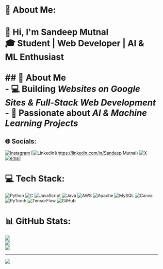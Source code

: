 # 💫 About Me:
# 👋 Hi, I'm Sandeep Mutnal  <br>🎓 Student | Web Developer | AI & ML Enthusiast  <br><br>## 🚀 About Me  <br>- 💻 Building *Websites on Google Sites & Full-Stack Web Development*  <br>- 🤖 Passionate about *AI & Machine Learning Projects*


## 🌐 Socials:
[![Instagram](https://img.shields.io/badge/Instagram-%23E4405F.svg?logo=Instagram&logoColor=white)](https://instagram.com/sandeep_mutnal) [![LinkedIn](https://img.shields.io/badge/LinkedIn-%230077B5.svg?logo=linkedin&logoColor=white)](https://linkedin.com/in/Sandeep Mutnal) [![X](https://img.shields.io/badge/X-black.svg?logo=X&logoColor=white)](https://x.com/@SandeepMutnal99) [![email](https://img.shields.io/badge/Email-D14836?logo=gmail&logoColor=white)](mailto:sandeepmutnal242@gmail.com) 

# 💻 Tech Stack:
![Python](https://img.shields.io/badge/python-3670A0?style=flat-square&logo=python&logoColor=ffdd54) ![C](https://img.shields.io/badge/c-%2300599C.svg?style=flat-square&logo=c&logoColor=white) ![JavaScript](https://img.shields.io/badge/javascript-%23323330.svg?style=flat-square&logo=javascript&logoColor=%23F7DF1E) ![Java](https://img.shields.io/badge/java-%23ED8B00.svg?style=flat-square&logo=openjdk&logoColor=white) ![AWS](https://img.shields.io/badge/AWS-%23FF9900.svg?style=flat-square&logo=amazon-aws&logoColor=white) ![Apache](https://img.shields.io/badge/apache-%23D42029.svg?style=flat-square&logo=apache&logoColor=white) ![MySQL](https://img.shields.io/badge/mysql-4479A1.svg?style=flat-square&logo=mysql&logoColor=white) ![Canva](https://img.shields.io/badge/Canva-%2300C4CC.svg?style=flat-square&logo=Canva&logoColor=white) ![PyTorch](https://img.shields.io/badge/PyTorch-%23EE4C2C.svg?style=flat-square&logo=PyTorch&logoColor=white) ![TensorFlow](https://img.shields.io/badge/TensorFlow-%23FF6F00.svg?style=flat-square&logo=TensorFlow&logoColor=white) ![GitHub](https://img.shields.io/badge/github-%23121011.svg?style=flat-square&logo=github&logoColor=white)
# 📊 GitHub Stats:
![](https://github-readme-stats.vercel.app/api?username=sandeepmutnal&theme=dark&hide_border=false&include_all_commits=true&count_private=true)<br/>
![](https://nirzak-streak-stats.vercel.app/?user=sandeepmutnal&theme=dark&hide_border=false)<br/>
![](https://github-readme-stats.vercel.app/api/top-langs/?username=sandeepmutnal&theme=dark&hide_border=false&include_all_commits=true&count_private=true&layout=compact)

---
[![](https://visitcount.itsvg.in/api?id=sandeepmutnal&icon=0&color=1)](https://visitcount.itsvg.in)

<!-- Proudly created with GPRM ( https://gprm.itsvg.in ) -->
